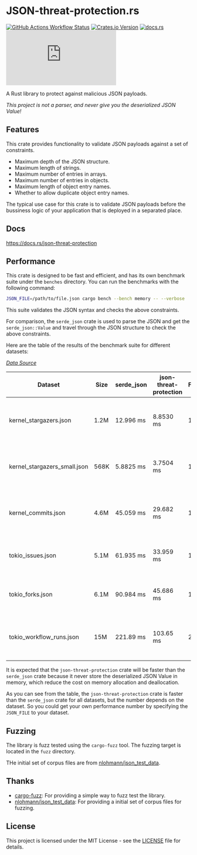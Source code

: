 # JSON-threat-protection.rs

[![GitHub Actions Workflow Status](https://img.shields.io/github/actions/workflow/status/ADD-SP/json-threat-protection.rs/test.yml?branch=main&style=for-the-badge&label=Fuzzing)](https://github.com/ADD-SP/json-threat-protection.rs/actions)
[![Crates.io Version](https://img.shields.io/crates/v/json-threat-protection?style=for-the-badge)](https://crates.io/crates/json-threat-protection)
[![docs.rs](https://img.shields.io/docsrs/json-threat-protection?style=for-the-badge&link=https%3A%2F%2Fdocs.rs%2Fjson-threat-protection)](https://docs.rs/json-threat-protection)
[![GitHub License](https://img.shields.io/github/license/ADD-SP/json-threat-protection.rs?style=for-the-badge)](LICENSE)

A Rust library to protect against malicious JSON payloads.

*This project is not a parser, and never give you the deserialized JSON Value!*

## Features

This crate provides functionality to validate JSON payloads against a set of constraints.

* Maximum depth of the JSON structure.
* Maximum length of strings.
* Maximum number of entries in arrays.
* Maximum number of entries in objects.
* Maximum length of object entry names.
* Whether to allow duplicate object entry names.

The typical use case for this crate is to validate JSON payloads
before the bussiness logic of your application that is deployed
in a separated place.

## Docs

https://docs.rs/json-threat-protection

## Performance

This crate is designed to be fast and efficient,
and has its own benchmark suite under the `benches` directory.
You can run the benchmarks with the following command:

```bash
JSON_FILE=/path/to/file.json cargo bench --bench memory -- --verbose
```
 
This suite validates the JSON syntax and checks the above constraints.

For comparison, the `serde_json` crate is used to parse the JSON
and get the `serde_json::Value` and travel through the JSON structure
to check the above constraints.

Here are the table of the results of the benchmark suite for different datasets:

[*Data Source*](data/)

|             Dataset           | Size | serde_json | json-threat-protection | Faster     | Comment |
|-------------------------------|------|------------|------------------------|------------|---------|
| kernel_stargazers.json        | 1.2M | 12.996 ms  | 8.8530 ms              | 1.46x      | 1000 stargazers JSON information from [torvalds/linux](https://github.com/torvalds/linux) |
| kernel_stargazers_small.json  | 568K | 5.8825 ms  | 3.7504 ms              | 1.56x      | 472 stargazers JSON information from [torvalds/linux](https://github.com/torvalds/linux) |
| kernel_commits.json           | 4.6M | 45.059 ms  | 29.682 ms              | 1.51x      | 1000 commits JSON infomation from [torvalds/linux](https://github.com/torvalds/linux) |
| tokio_issues.json             | 5.1M | 61.935 ms  | 33.959 ms              | 1.82x      | 1000 issues JSON information from [tokio-rs/tokio](https://github.com/tokio-rs/tokio) |
| tokio_forks.json              | 6.1M | 90.984 ms  | 45.686 ms              | 1.99x      | 1000 forks JSON information from [tokio-rs/tokio](https://github.com/tokio-rs/tokio) |
| tokio_workflow_runs.json      | 15M  | 221.89 ms  | 103.65 ms              | 2.14x      | 1000 workflow runs JSON information from [tokio-rs/tokio](https://github.com/tokio-rs/tokio) |

It is expected that the `json-threat-protection` crate
will be faster than the `serde_json` crate
because it never store the deserialized JSON Value in memory,
which reduce the cost on memory allocation and deallocation.

As you can see from the table,
the `json-threat-protection` crate is faster than the `serde_json` crate
for all datasets, but the number depends on the dataset.
So you could get your own performance number by
specifying the `JSON_FILE` to your dataset.

## Fuzzing

The library is fuzz tested using the `cargo-fuzz` tool.
The fuzzing target is located in the `fuzz` directory.

THe initial set of corpus files are from
[nlohmann/json_test_data](https://github.com/nlohmann/json_test_data).

## Thanks

* [cargo-fuzz](https://github.com/rust-fuzz/cargo-fuzz): For providing a simple way to fuzz test the library.
* [nlohmann/json_test_data](https://github.com/nlohmann/json_test_data): For providing a initial set of corpus files for fuzzing.

## License

This project is licensed under the MIT License - see the [LICENSE](LICENSE) file for details.

